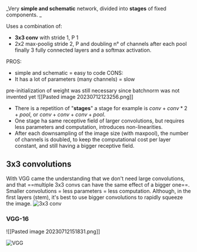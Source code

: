 _Very **simple and schematic** network, divided into **stages** of fixed components. _

Uses a combination of:
- **3x3 conv** with stride 1, P 1
- 2x2 max-poolig stride 2, P
and doubling n° of channels after each pool
finally 3 fully connected layers and a softmax activation.

PROS:
- simple and schematic = easy to code
CONS:
- It has a lot of parameters (many channels) = slow

pre-initialization of weight was still necessary since batchnorm was not invented yet
![[Pasted image 20230712123256.png]]
- There is a repetition of "**stages**"
	a stage for example is $conv+conv*2+pool$, or $conv+conv+conv+pool$.
- One stage ha same receptive field of larger convolutions, but requires less parameters and computation, introduces non-linearities.
- After each downsampling of the image size (with maxpool), the number of channels is doubled, to keep the computational cost per layer constant, and still having a bigger receptive field.


## 3x3 convolutions
With VGG came the understanding that we don't need large convolutions, and that ==multiple 3x3 convs can have the same effect of a bigger one==. 
Smaller convolutions = less parameters = less computation. 
Although, in the first layers (stem), it's best to use bigger convolutions to rapidly squeeze the image.
![3x3 conv](https://www.youtube.com/watch?v=V9ZYDCnItr0)
### VGG-16
![[Pasted image 20230712151831.png]]

![VGG](https://www.youtube.com/watch?v=YcmNIOyfdZQ)
